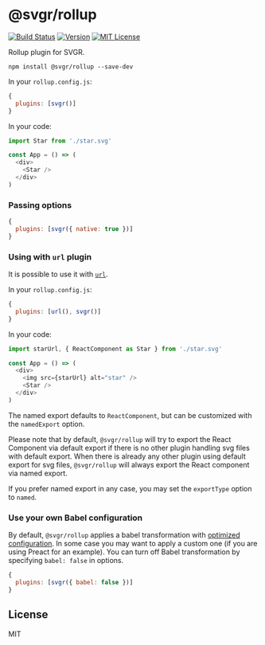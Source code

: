 # @svgr/rollup

[![Build Status](https://img.shields.io/travis/smooth-code/svgr.svg)](https://travis-ci.org/smooth-code/svgr)
[![Version](https://img.shields.io/npm/v/@svgr/rollup.svg)](https://www.npmjs.com/package/@svgr/rollup)
[![MIT License](https://img.shields.io/npm/l/@svgr/rollup.svg)](https://github.com/smooth-code/svgr/blob/master/LICENSE)

Rollup plugin for SVGR.

```
npm install @svgr/rollup --save-dev
```

In your `rollup.config.js`:

```js
{
  plugins: [svgr()]
}
```

In your code:

```js
import Star from './star.svg'

const App = () => (
  <div>
    <Star />
  </div>
)
```

### Passing options

```js
{
  plugins: [svgr({ native: true })]
}
```

### Using with `url` plugin

It is possible to use it with [`url`](https://github.com/rollup/rollup-plugin-url).

In your `rollup.config.js`:

```js
{
  plugins: [url(), svgr()]
}
```

In your code:

```js
import starUrl, { ReactComponent as Star } from './star.svg'

const App = () => (
  <div>
    <img src={starUrl} alt="star" />
    <Star />
  </div>
)
```

The named export defaults to `ReactComponent`, but can be customized with the `namedExport` option.

Please note that by default, `@svgr/rollup` will try to export the React Component via default export if there is no other plugin handling svg files with default export. When there is already any other plugin using default export for svg files, `@svgr/rollup` will always export the React component via named export.

If you prefer named export in any case, you may set the `exportType` option to `named`.

### Use your own Babel configuration

By default, `@svgr/rollup` applies a babel transformation with [optimized configuration](https://github.com/gregberge/svgr/blob/main/packages/rollup/src/index.ts). In some case you may want to apply a custom one (if you are using Preact for an example). You can turn off Babel transformation by specifying `babel: false` in options.

```js
{
  plugins: [svgr({ babel: false })]
}
```

## License

MIT
